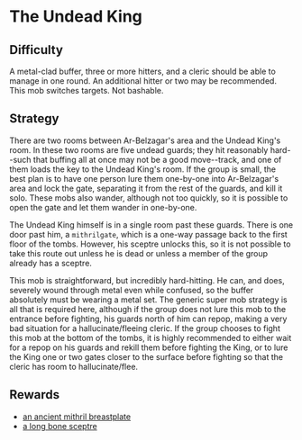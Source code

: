 # The Undead King

## Difficulty

A metal-clad buffer, three or more hitters, and a cleric should be able to
manage in one round. An additional hitter or two may be recommended. This mob
switches targets. Not bashable.

## Strategy

There are two rooms between Ar-Belzagar's area and the Undead King's room. In
these two rooms are five undead guards; they hit reasonably hard--such that
buffing all at once may not be a good move--track, and one of them loads the key
to the Undead King's room. If the group is small, the best plan is to have one
person lure them one-by-one into Ar-Belzagar's area and lock the gate,
separating it from the rest of the guards, and kill it solo. These mobs also
wander, although not too quickly, so it is possible to open the gate and let
them wander in one-by-one.

The Undead King himself is in a single room past these guards. There is one door
past him, a `mithrilgate`, which is a one-way passage back to the first floor of
the tombs. However, his sceptre unlocks this, so it is not possible to take this
route out unless he is dead or unless a member of the group already has a
sceptre.

This mob is straightforward, but incredibly hard-hitting. He can, and does,
severely wound through metal even while confused, so the buffer absolutely must
be wearing a metal set. The generic super mob strategy is all that is required
here, although if the group does not lure this mob to the entrance before
fighting, his guards north of him can repop, making a very bad situation for a
hallucinate/fleeing cleric. If the group chooses to fight this mob at the bottom
of the tombs, it is highly recommended to either wait for a repop on his guards
and rekill them before fighting the King, or to lure the King one or two gates
closer to the surface before fighting so that the cleric has room to
hallucinate/flee.

## Rewards

* [an ancient mithril breastplate](/items/armour.md#an-ancient-mithril-breastplate)
* [a long bone sceptre](/items/weapons.md#a-long-bone-sceptre)
